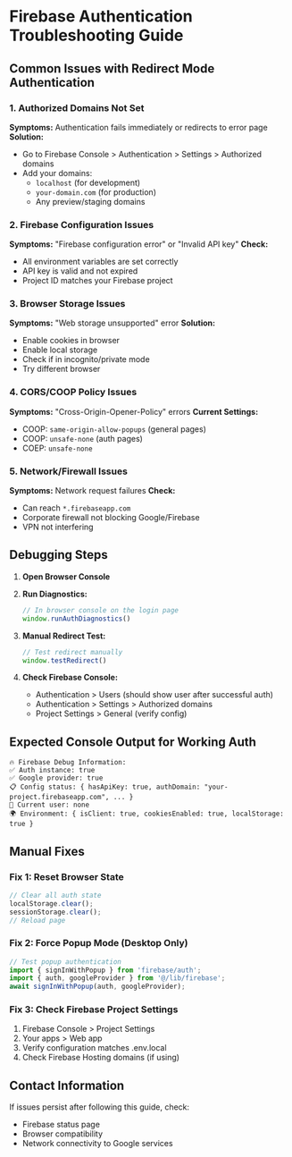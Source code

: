 # Firebase Authentication Troubleshooting Guide

## Common Issues with Redirect Mode Authentication

### 1. **Authorized Domains Not Set**
**Symptoms:** Authentication fails immediately or redirects to error page
**Solution:** 
- Go to Firebase Console > Authentication > Settings > Authorized domains
- Add your domains:
  - `localhost` (for development)
  - `your-domain.com` (for production)
  - Any preview/staging domains

### 2. **Firebase Configuration Issues**
**Symptoms:** "Firebase configuration error" or "Invalid API key"
**Check:**
- All environment variables are set correctly
- API key is valid and not expired
- Project ID matches your Firebase project

### 3. **Browser Storage Issues**
**Symptoms:** "Web storage unsupported" error
**Solution:**
- Enable cookies in browser
- Enable local storage
- Check if in incognito/private mode
- Try different browser

### 4. **CORS/COOP Policy Issues**
**Symptoms:** "Cross-Origin-Opener-Policy" errors
**Current Settings:**
- COOP: `same-origin-allow-popups` (general pages)
- COOP: `unsafe-none` (auth pages)
- COEP: `unsafe-none`

### 5. **Network/Firewall Issues**
**Symptoms:** Network request failures
**Check:**
- Can reach `*.firebaseapp.com`
- Corporate firewall not blocking Google/Firebase
- VPN not interfering

## Debugging Steps

1. **Open Browser Console**
2. **Run Diagnostics:**
   ```javascript
   // In browser console on the login page
   window.runAuthDiagnostics()
   ```

3. **Manual Redirect Test:**
   ```javascript
   // Test redirect manually
   window.testRedirect()
   ```

4. **Check Firebase Console:**
   - Authentication > Users (should show user after successful auth)
   - Authentication > Settings > Authorized domains
   - Project Settings > General (verify config)

## Expected Console Output for Working Auth

```
🔥 Firebase Debug Information:
✅ Auth instance: true
✅ Google provider: true
📋 Config status: { hasApiKey: true, authDomain: "your-project.firebaseapp.com", ... }
👤 Current user: none
🌍 Environment: { isClient: true, cookiesEnabled: true, localStorage: true }
```

## Manual Fixes

### Fix 1: Reset Browser State
```javascript
// Clear all auth state
localStorage.clear();
sessionStorage.clear();
// Reload page
```

### Fix 2: Force Popup Mode (Desktop Only)
```javascript
// Test popup authentication
import { signInWithPopup } from 'firebase/auth';
import { auth, googleProvider } from '@/lib/firebase';
await signInWithPopup(auth, googleProvider);
```

### Fix 3: Check Firebase Project Settings
1. Firebase Console > Project Settings
2. Your apps > Web app
3. Verify configuration matches .env.local
4. Check Firebase Hosting domains (if using)

## Contact Information
If issues persist after following this guide, check:
- Firebase status page
- Browser compatibility
- Network connectivity to Google services
